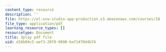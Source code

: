 ```yaml
---
content_type: resource
description: ''
file: https://ol-ocw-studio-app-production.s3.amazonaws.com/courses/18-065-matrix-methods-in-data-analysis-signal-processing-and-machine-learning-spring-2018/d16b04c5aef320f89090baf1470d4b74_d32WV1rKoVk.pdf
file_type: application/pdf
learning_resource_types: []
resourcetype: Document
title: 3play pdf file
uid: d16b04c5-aef3-20f8-9090-baf1470d4b74
---
```


